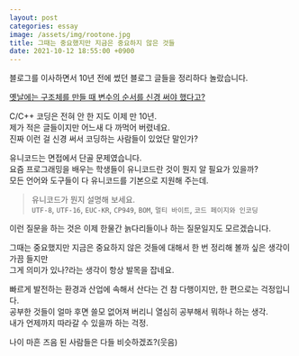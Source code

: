 ```yaml
---
layout: post
categories: essay
image: /assets/img/rootone.jpg
title: 그때는 중요했지만 지금은 중요하지 않은 것들
date: 2021-10-12 18:55:00 +0900
---
```


블로그를 이사하면서 10년 전에 썼던 블로그 글들을 정리하다 놀랐습니다.

[옛날에는 구조체를 만들 때 변수의 순서를 신경 써야 했다고?](/essay/2011/12/19/%EA%B5%AC%EC%A1%B0%EC%B2%B4%EC%9D%98-%ED%8C%A8%ED%82%B9%EC%97%90-%EB%8C%80%ED%95%9C-%EC%9D%B4%EC%95%BC%EA%B8%B0.html)  

C/C++ 코딩은 전혀 안 한 지도 이제 만 10년.  
제가 적은 글들이지만 어느새 다 까먹어 버렸네요.  
진짜 이런 걸 신경 써서 코딩하는 사람들이 있었단 말인가?  

유니코드는 면접에서 단골 문제였습니다.  
요즘 프로그래밍을 배우는 학생들이 유니코드란 것이 뭔지 알 필요가 있을까?  
모든 언어와 도구들이 다 유니코드를 기본으로 지원해 주는데.

> 유니코드가 뭔지 설명해 보세요.  
> `UTF-8`, `UTF-16`, `EUC-KR`, `CP949`, `BOM`, `멀티 바이트`, `코드 페이지와 인코딩`

이런 질문을 하는 것은 이제 한물간 늙다리들이나 하는 질문일지도 모르겠습니다.

그때는 중요했지만 지금은 중요하지 않은 것들에 대해서 한 번 정리해 볼까 싶은 생각이 가끔 들지만  
그게 의미가 있나?라는 생각이 항상 발목을 잡네요.

빠르게 발전하는 환경과 산업에 속해서 산다는 건 참 다행이지만, 한 편으로는 걱정입니다.  
공부한 것들이 얼마 후면 쓸모 없어져 버리니 열심히 공부해서 뭐하나 하는 생각.  
내가 언제까지 따라갈 수 있을까 하는 걱정.

나이 마흔 즈음 된 사람들은 다들 비슷하겠죠?(웃음)